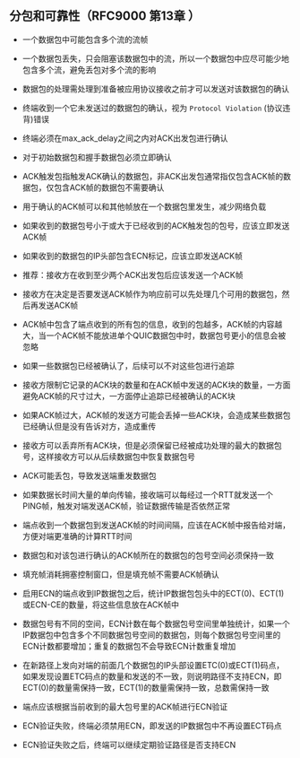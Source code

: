 ## 分包和可靠性（RFC9000 第13章 ）
- 一个数据包中可能包含多个流的流帧
- 一个数据包丢失，只会阻塞该数据包中的流，所以一个数据包中应尽可能少地包含多个流，避免丢包对多个流的影响
- 数据包的处理需处理到准备被应用协议接收之前才可以发送对该数据包的确认
- 终端收到一个它未发送过的数据包的确认，视为 `Protocol Violation` (协议违背)错误

- 终端必须在max_ack_delay之间之内对ACK出发包进行确认
- 对于初始数据包和握手数据包必须立即确认
- ACK触发包指触发ACK确认的数据包，非ACK出发包通常指仅包含ACK帧的数据包，仅包含ACK帧的数据包不需要确认
- 用于确认的ACK帧可以和其他帧放在一个数据包里发生，减少网络负载
- 如果收到的数据包号小于或大于已经收到的ACK触发包的包号，应该立即发送ACK帧
- 如果收到的数据包的IP头部包含ECN标记，应该立即发送ACK帧

- 推荐：接收方在收到至少两个ACK出发包后应该发送一个ACK帧
- 接收方在决定是否要发送ACK帧作为响应前可以先处理几个可用的数据包，然后再发送ACK帧
- ACK帧中包含了端点收到的所有包的信息，收到的包越多，ACK帧的内容越大，当一个ACK帧不能放进单个QUIC数据包中时，数据包号更小的信息会被忽略
- 如果一些数据包已经被确认了，后续可以不对这些包进行追踪
- 接收方限制它记录的ACK块的数量和在ACK帧中发送的ACK块的数量，一方面避免ACK帧的尺寸过大，一方面停止追踪已经被确认的ACK块
- 如果ACK帧过大，ACK帧的发送方可能会丢掉一些ACK块，会造成某些数据包已经确认但是没有告诉对方，造成重传
- 接收方可以丢弃所有ACK块，但是必须保留已经被成功处理的最大的数据包号，这样接收方可以从后续数据包中恢复数据包号
- ACK可能丢包，导致发送端重发数据包
- 如果数据长时间大量的单向传输，接收端可以每经过一个RTT就发送一个PING帧，触发对端发送ACK帧，验证数据传输是否依然正常
- 端点收到一个数据包到发送ACK帧的时间间隔，应该在ACK帧中报告给对端，方便对端更准确的计算RTT时间
- 数据包和对该包进行确认的ACK帧所在的数据包的包号空间必须保持一致
- 填充帧消耗拥塞控制窗口，但是填充帧不需要ACK帧确认

- 启用ECN的端点收到IP数据包之后，统计IP数据包包头中的ECT(0)、ECT(1)或ECN-CE的数量，将这些信息放在ACK帧中
- 数据包号有不同的空间，ECN计数在每个数据包号空间里单独统计，如果一个IP数据包中包含多个不同数据包号空间的数据包，则每个数据包号空间里的ECN计数都要增加；重复的数据包不会导致ECN计数重复增加
- 在新路径上发向对端的前面几个数据包的IP头部设置ETC(0)或ECT(1)码点，如果发现设置ETC码点的数量和发送的不一致，则说明路径不支持ECN，即ECT(0)的数量需保持一致，ECT(1)的数量需保持一致，总数需保持一致
- 端点应该根据当前收到的最大包号里的ACK帧进行ECN验证
- ECN验证失败，终端必须禁用ECN，即发送的IP数据包中不再设置ECT码点
- ECN验证失败之后，终端可以继续定期验证路径是否支持ECN
